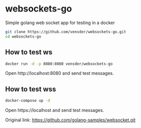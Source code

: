 # websockets-go
Simple golang web socket app for testing in a docker

```bash
git clone https://github.com/vensder/websockets-go.git
cd websockets-go
```

## How to test ws

```bash
docker run -d -p 8080:8080 vensder/websockets-go
```

Open http://localhost:8080 and send test messages.

## How to test wss

```bash
docker-compose up -d
```

Open https://localhost and send test messages.

Original link: https://github.com/golang-samples/websocket.git
